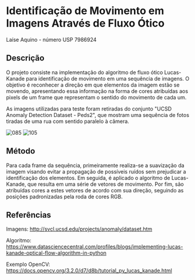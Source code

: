 # Identificação de Movimento em Imagens Através de Fluxo Ótico
Laíse Aquino - número USP 7986924

## Descrição

O projeto consiste na implementação do algoritmo de fluxo ótico Lucas-Kanade para identificação de movimento em uma sequência de imagens. O objetivo é reconhecer a direção em que elementos da imagem estão se movendo, apresentando essa informação na forma de cores atribuídas aos pixels de um frame que representam o sentido do movimento de cada um.

As imagens utilizadas para teste foram retiradas do conjunto "UCSD Anomaly Detection Dataset - Peds2", que mostram uma sequência de fotos tiradas de uma rua com sentido paralelo à câmera.

![085](https://user-images.githubusercontent.com/6940966/41264053-eca43e90-6dc0-11e8-8a7c-8282b1b0f811.png)
![105](https://user-images.githubusercontent.com/6940966/41264054-ecc3a41a-6dc0-11e8-8291-e3bfa735088c.png)

## Método

Para cada frame da sequência, primeiramente realiza-se a suavização da imagem visando evitar a propagação de possíveis ruídos sem prejudicar a identificação dos elementos. Em seguida, é aplicado o algoritmo de Lucas-Kanade, que resulta em uma série de vetores de movimento. Por fim, são atribuídas cores a estes vetores de acordo com sua direção, seguindo as posições padronizadas pela roda de cores RGB. 

## Referências

Imagens: http://svcl.ucsd.edu/projects/anomaly/dataset.htm

Algoritmo: https://www.datasciencecentral.com/profiles/blogs/implementing-lucas-kanade-optical-flow-algorithm-in-python

Exemplo OpenCV: https://docs.opencv.org/3.2.0/d7/d8b/tutorial_py_lucas_kanade.html
